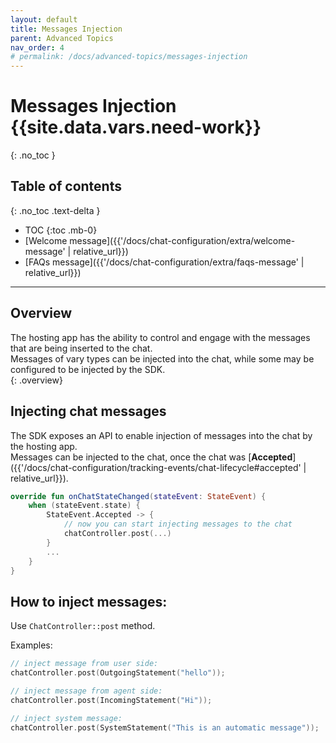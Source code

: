 ```yaml
---
layout: default
title: Messages Injection
parent: Advanced Topics
nav_order: 4
# permalink: /docs/advanced-topics/messages-injection
---
```


# Messages Injection {{site.data.vars.need-work}}
{: .no_toc }

## Table of contents
{: .no_toc .text-delta }

- TOC
{:toc .mb-0}
- [Welcome message]({{'/docs/chat-configuration/extra/welcome-message' | relative_url}})
- [FAQs message]({{'/docs/chat-configuration/extra/faqs-message' | relative_url}})

---


## Overview
The hosting app has the ability to control and engage with the messages that are being inserted to the chat.  
Messages of vary types can be injected into the chat, while some may be configured to be injected by the SDK.  
{: .overview}

## Injecting chat messages
The SDK exposes an API to enable injection of messages into the chat by the hosting app.  
Messages can be injected to the chat, once the chat was [**Accepted**]({{'/docs/chat-configuration/tracking-events/chat-lifecycle#accepted' | relative_url}}). 

```kotlin
override fun onChatStateChanged(stateEvent: StateEvent) {
    when (stateEvent.state) {
        StateEvent.Accepted -> {
            // now you can start injecting messages to the chat 
            chatController.post(...)
        }
        ...
    }
}
```

## How to inject messages:

Use `ChatController::post` method.

Examples:
```kotlin
// inject message from user side:
chatController.post(OutgoingStatement("hello"));

// inject message from agent side:
chatController.post(IncomingStatement("Hi"));

// inject system message:
chatController.post(SystemStatement("This is an automatic message"));
```